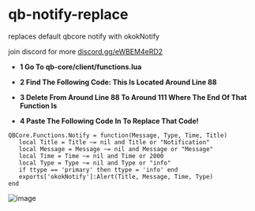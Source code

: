 # qb-notify-replace
replaces default qbcore notify with okokNotify

join discord for more [discord.gg/eWBEM4eRD2](https://discord.com/invite/eWBEM4eRD2)

- **1 Go To qb-core/client/functions.lua**

- **2 Find The Following Code: This Is Located Around Line 88**

- **3 Delete From Around Line 88 To Around 111 Where The End Of That Function Is**

- **4 Paste The Following Code In To Replace That Code!**


 ```
QBCore.Functions.Notify = function(Message, Type, Time, Title)
    local Title = Title ~= nil and Title or "Notification"
    local Message = Message ~= nil and Message or "Message"
    local Time = Time ~= nil and Time or 2000
    local Type = Type ~= nil and Type or "info"
    if ttype == 'primary' then ttype = 'info' end
    exports['okokNotify']:Alert(Title, Message, Time, Type)
end
```

![image](https://github.com/kocaka14/qb-notify-replace/assets/101359455/f890b16b-0435-4a5d-8b16-944227ac6fd7)

